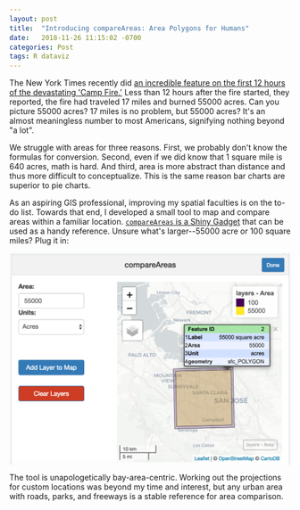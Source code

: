```yaml
---
layout: post
title:  "Introducing compareAreas: Area Polygons for Humans"
date:   2018-11-26 11:15:02 -0700
categories: Post
tags: R dataviz
---
```


The New York Times recently did [an incredible feature on the first 12 hours of the devastating 'Camp Fire.'](https://www.nytimes.com/interactive/2018/11/18/us/california-camp-fire-paradise.html)
Less than 12 hours after the fire started, they reported, the fire had traveled 17 miles and burned 55000 acres. 
Can you picture 55000 acres? 17 miles is no problem, but 55000 acres? It's an almost meaningless number to most Americans, 
signifying nothing beyond "a lot". 

<!--more-->

We struggle with areas for three reasons. First, we probably don't know the formulas for conversion. Second,
even if we did know that 1 square mile is 640 acres, math is hard. And third, area is more abstract than distance and 
thus more difficult to conceptualize. This is the same reason bar charts are superior to pie charts. 

As an aspiring GIS professional, improving my spatial faculties is on the to-do list. Towards that end, I developed a small 
tool to map and compare areas within a familiar location. [`compareAreas` is a Shiny Gadget](https://github.com/daranzolin/compareAreas) that can be used as a handy reference. Unsure what's larger--55000 acre or 100 square miles? Plug it in:

<img src="/img/blog/ca-blog2.png" alt="cb1" align="center"/> 

The tool is unapologetically bay-area-centric. Working out the projections for custom locations was beyond my time and interest, but any urban area with roads, parks, and freeways is a stable reference for area comparison.

